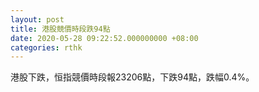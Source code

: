 ```yaml
---
layout: post
title: 港股競價時段跌94點
date: 2020-05-28 09:22:52.000000000 +08:00
categories: rthk
---
```


港股下跌，恒指競價時段報23206點，下跌94點，跌幅0.4%。
